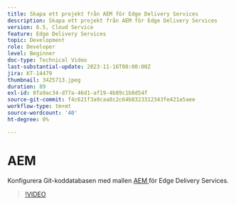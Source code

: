 ```yaml
---
title: Skapa ett projekt från AEM för Edge Delivery Services
description: Skapa ett projekt från AEM för Edge Delivery Services
version: 6.5, Cloud Service
feature: Edge Delivery Services
topic: Development
role: Developer
level: Beginner
doc-type: Technical Video
last-substantial-update: 2023-11-16T00:00:00Z
jira: KT-14479
thumbnail: 3425713.jpeg
duration: 89
exl-id: 8fa9ac34-d77a-46d1-af19-4b89c1b8d54f
source-git-commit: f4c621f3a9caa8c2c64b8323312343fe421a5aee
workflow-type: tm+mt
source-wordcount: '40'
ht-degree: 0%

---
```


# AEM

Konfigurera Git-koddatabasen med mallen [AEM ](https://github.com/adobe/aem-boilerplate) för Edge Delivery Services.

>[!VIDEO](https://video.tv.adobe.com/v/3425713/?learn=on)

